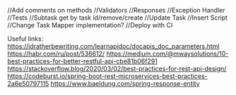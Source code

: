 
//Add comments on methods
//Validators
//Responses
//Exception Handler
//Tests
//Subtask get by task id/remove/create
//Update Task
//Insert Script
//Change Task Mapper implementation?
//Deploy with CI

Useful links:
https://idratherbewriting.com/learnapidoc/docapis_doc_parameters.html
https://habr.com/ru/post/536612/
https://medium.com/@mwaysolutions/10-best-practices-for-better-restful-api-cbe81b06f291
https://stackoverflow.blog/2020/03/02/best-practices-for-rest-api-design/
https://codeburst.io/spring-boot-rest-microservices-best-practices-2a6e50797115
https://www.baeldung.com/spring-response-entity